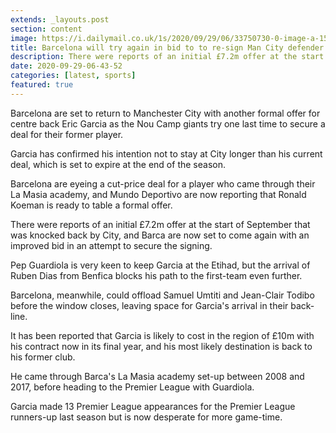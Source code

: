 ```yaml
---
extends: _layouts.post
section: content
image: https://i.dailymail.co.uk/1s/2020/09/29/06/33750730-0-image-a-15_1601357970818.jpg 
title: Barcelona will try again in bid to to re-sign Man City defender Eric Garcia before window shuts 
description: There were reports of an initial £7.2m offer at the start of September that was knocked back by City, and Barca are now set to come again with an improved bid in an attempt to secure the signing. 
date: 2020-09-29-06-43-52 
categories: [latest, sports] 
featured: true 
--- 
```

Barcelona are set to return to Manchester City with another formal offer for centre back Eric Garcia as the Nou Camp giants try one last time to secure a deal for their former player.

Garcia has confirmed his intention not to stay at City longer than his current deal, which is set to expire at the end of the season.

Barcelona are eyeing a cut-price deal for a player who came through their La Masia academy, and Mundo Deportivo are now reporting that Ronald Koeman is ready to table a formal offer.



There were reports of an initial £7.2m offer at the start of September that was knocked back by City, and Barca are now set to come again with an improved bid in an attempt to secure the signing.

Pep Guardiola is very keen to keep Garcia at the Etihad, but the arrival of Ruben Dias from Benfica blocks his path to the first-team even further.

Barcelona, meanwhile, could offload Samuel Umtiti and Jean-Clair Todibo before the window closes, leaving space for Garcia's arrival in their back-line.

It has been reported that Garcia is likely to cost in the region of £10m with his contract now in its final year, and his most likely destination is back to his former club.

He came through Barca's La Masia academy set-up between 2008 and 2017, before heading to the Premier League with Guardiola.

Garcia made 13 Premier League appearances for the Premier League runners-up last season but is now desperate for more game-time. 

